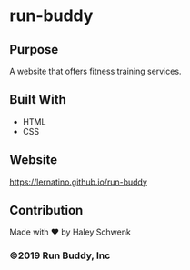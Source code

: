 # run-buddy

## Purpose
A website that offers fitness training services.

## Built With
* HTML
* CSS

## Website
https://lernatino.github.io/run-buddy

## Contribution 
Made with ❤️ by Haley Schwenk

### ©️2019 Run Buddy, Inc 
